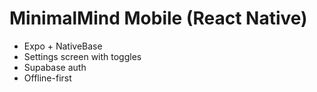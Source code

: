 # MinimalMind Mobile (React Native)

- Expo + NativeBase
- Settings screen with toggles
- Supabase auth
- Offline-first
